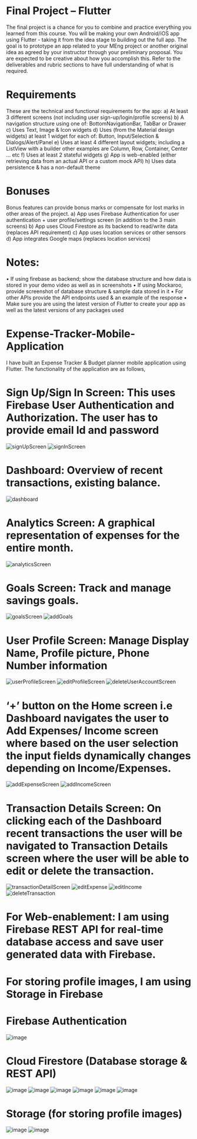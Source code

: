 # Final Project – Flutter
The final project is a chance for you to combine and practice everything you learned from this course. You will be making your own Android/iOS app using Flutter - taking it from the idea stage to building out the full app. The goal is to prototype an app related to your MEng project or another original idea as agreed by your instructor through your preliminary proposal. You are expected to be creative about how you accomplish this. Refer to the deliverables and rubric sections to have full understanding of what is required.

# Requirements
These are the technical and functional requirements for the app:
a) At least 3 different screens (not including user sign-up/login/profile screens)
b) A navigation structure using one of: BottomNavigationBar, TabBar or Drawer
c) Uses Text, Image & Icon widgets
d) Uses (from the Material design widgets) at least 1 widget for each of: Button, Input/Selection & Dialogs/Alert/Panel
e) Uses at least 4 different layout widgets; including a ListView with a builder other examples are Column, Row, Container, Center … etc
f) Uses at least 2 stateful widgets
g) App is web-enabled (either retrieving data from an actual API or a custom mock API)
h) Uses data persistence & has a non-default theme

# Bonuses
Bonus features can provide bonus marks or compensate for lost marks in other areas of the project.
a) App uses Firebase Authentication for user authentication + user profile/settings screen (in addition to the 3 main screens)
b) App uses Cloud Firestore as its backend to read/write data (replaces API requirement)
c) App uses location services or other sensors
d) App integrates Google maps (replaces location services)

# Notes:
• If using firebase as backend; show the database structure and how data is stored in your demo video as well as in screenshots
• If using Mockaroo, provide screenshot of database structure & sample data stored in it
• For other APIs provide the API endpoints used & an example of the response
• Make sure you are using the latest version of Flutter to create your app as well as the latest versions of any packages used

# Expense-Tracker-Mobile-Application

I have built an Expense Tracker & Budget planner mobile application using Flutter. The functionality of the application are as follows,

# Sign Up/Sign In Screen: This uses Firebase User Authentication and Authorization. The user has to provide email Id and password

![signUpScreen](https://github.com/Sumanth-Mahabaleshwar-Bhat/expense_tracker/assets/120843537/571430fa-9ff5-4360-810b-a8b767078a05)
![signInScreen](https://github.com/Sumanth-Mahabaleshwar-Bhat/expense_tracker/assets/120843537/37c59c22-5a2e-49f6-a39f-fb1e0d0ad0ce)

# Dashboard: Overview of recent transactions, existing balance.

![dashboard](https://github.com/Sumanth-Mahabaleshwar-Bhat/expense_tracker/assets/120843537/0ff5c474-44fe-452e-9361-7b487d39d6e9)

# Analytics Screen: A graphical representation of expenses for the entire month.

![analyticsScreen](https://github.com/Sumanth-Mahabaleshwar-Bhat/expense_tracker/assets/120843537/bee2a231-4660-4c7b-99f0-511bd5b9ed16)

# Goals Screen: Track and manage savings goals.

![goalsScreen](https://github.com/Sumanth-Mahabaleshwar-Bhat/expense_tracker/assets/120843537/c76af110-b80f-400d-9e58-050eb54bac5c)
![addGoals](https://github.com/Sumanth-Mahabaleshwar-Bhat/expense_tracker/assets/120843537/3d81daf6-24f1-494d-a819-1237a7fe05c1)

# User Profile Screen: Manage Display Name, Profile picture, Phone Number information

![userProfileScreen](https://github.com/Sumanth-Mahabaleshwar-Bhat/expense_tracker/assets/120843537/6997d595-f3b0-4fa1-a321-99b85473da78)
![editProfileScreen](https://github.com/Sumanth-Mahabaleshwar-Bhat/expense_tracker/assets/120843537/c0f53551-aae5-40a7-8072-cebde7b644e1)
![deleteUserAccountScreen](https://github.com/Sumanth-Mahabaleshwar-Bhat/expense_tracker/assets/120843537/efd8673b-1d26-4964-a206-a3931f3abda3)

# ‘+’ button on the Home screen i.e Dashboard navigates the user to Add Expenses/ Income screen where based on the user selection the input fields dynamically changes depending on Income/Expenses.

![addExpenseScreen](https://github.com/Sumanth-Mahabaleshwar-Bhat/expense_tracker/assets/120843537/6674b99a-1486-4af2-b75d-09aa136e3958)
![addIncomeScreen](https://github.com/Sumanth-Mahabaleshwar-Bhat/expense_tracker/assets/120843537/fd61c24a-6e81-4164-ba69-4a34912bd63d)


# Transaction Details Screen: On clicking each of the Dashboard recent transactions the user will be navigated to Transaction Details screen where the user will be able to edit or delete the transaction.

![transactionDetailScreen](https://github.com/Sumanth-Mahabaleshwar-Bhat/expense_tracker/assets/120843537/ce2b2a3d-066f-4e7f-958e-6be95f5d1d8b)
![editExpense](https://github.com/Sumanth-Mahabaleshwar-Bhat/expense_tracker/assets/120843537/e89ddcb2-cd05-43ac-bd9b-1d17b5932122)
![editIncome](https://github.com/Sumanth-Mahabaleshwar-Bhat/expense_tracker/assets/120843537/93d7fd8a-1f88-4028-bb4b-d984d23e6fca)
![deleteTransaction](https://github.com/Sumanth-Mahabaleshwar-Bhat/expense_tracker/assets/120843537/ba5a304a-dc5f-4c4f-9929-3e85c2d07c21)

# For Web-enablement: I am using Firebase REST API for real-time database access and save user generated data with Firebase.

# For storing profile images, I am using Storage in Firebase

# Firebase Authentication
![image](https://github.com/Sumanth-Mahabaleshwar-Bhat/Expense-Tracker-Mobile-Application/assets/120843537/fa467e4a-9a9a-4fc5-885e-f2b68762381d)

# Cloud Firestore (Database storage & REST API)
![image](https://github.com/Sumanth-Mahabaleshwar-Bhat/Expense-Tracker-Mobile-Application/assets/120843537/43b4ee24-49ed-4f9f-91ef-f1f53883c509)
![image](https://github.com/Sumanth-Mahabaleshwar-Bhat/Expense-Tracker-Mobile-Application/assets/120843537/2bd82eae-8292-47b2-937e-b986ee1e11ff)
![image](https://github.com/Sumanth-Mahabaleshwar-Bhat/Expense-Tracker-Mobile-Application/assets/120843537/fa86219f-f1d3-4f51-9c46-75d150125285)
![image](https://github.com/Sumanth-Mahabaleshwar-Bhat/Expense-Tracker-Mobile-Application/assets/120843537/c33168a7-7e27-4178-bd47-7bd21c8b7a88)
![image](https://github.com/Sumanth-Mahabaleshwar-Bhat/Expense-Tracker-Mobile-Application/assets/120843537/3688e987-4184-43ff-a87b-59cbfa0114f5)
![image](https://github.com/Sumanth-Mahabaleshwar-Bhat/Expense-Tracker-Mobile-Application/assets/120843537/1fbaced2-1a9f-4806-9a73-6585998959c5)

# Storage (for storing profile images)
![image](https://github.com/Sumanth-Mahabaleshwar-Bhat/Expense-Tracker-Mobile-Application/assets/120843537/327ce9a9-1511-4b8c-9d06-3cdf0bf56582)
![image](https://github.com/Sumanth-Mahabaleshwar-Bhat/Expense-Tracker-Mobile-Application/assets/120843537/7abd8a14-28f8-485d-ba33-0c9f69e86f2e)



